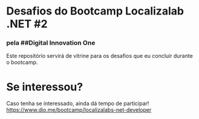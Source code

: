 # Desafios do Bootcamp Localizalab .NET #2
### pela ##Digital Innovation One
Este repositório servirá de vitrine para os desafios que eu concluir durante o bootcamp.

# Se interessou?
Caso tenha se interessado, ainda dá tempo de participar!
https://www.dio.me/bootcamp/localizalabs-net-developer
